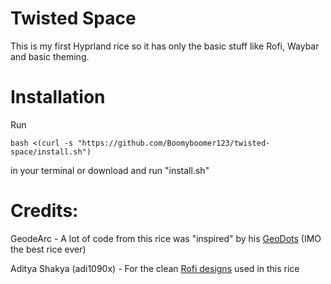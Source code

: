 # Twisted Space

This is my first Hyprland rice so it has only the basic stuff like Rofi, Waybar and basic theming.

# Installation
Run
```
bash <(curl -s "https://github.com/Boomyboomer123/twisted-space/install.sh")
```
in your terminal or download and run "install.sh"

# Credits:

GeodeArc - A lot of code from this rice was "inspired" by his [GeoDots](https://github.com/GeodeArc/GeoDots) (IMO the best rice ever)

Aditya Shakya (adi1090x) - For the clean [Rofi designs](https://github.com/adi1090x/rofi) used in this rice
